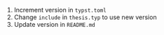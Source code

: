 1. Increment version in `typst.toml`
2. Change `include` in `thesis.typ` to use new version 
3. Update version in `README.md`